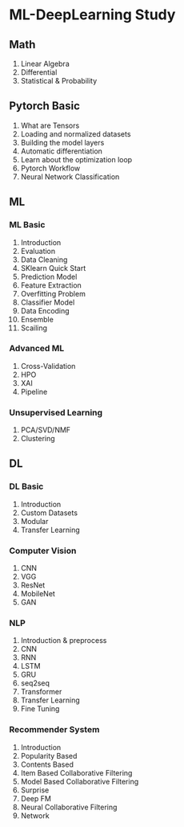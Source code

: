 # ML-DeepLearning Study

## Math
1. Linear Algebra
2. Differential
3. Statistical & Probability

## Pytorch Basic
1. What are Tensors
2. Loading and normalized datasets
3. Building the model layers
4. Automatic differentiation
5. Learn about the optimization loop
6. Pytorch Workflow
7. Neural Network Classification

## ML
### ML Basic
1. Introduction
2. Evaluation
3. Data Cleaning
4. SKlearn Quick Start
5. Prediction Model
6. Feature Extraction
7. Overfitting Problem
8. Classifier Model
9. Data Encoding
10. Ensemble
11. Scailing
### Advanced ML
1. Cross-Validation
2. HPO
3. XAI
4. Pipeline
### Unsupervised Learning
1. PCA/SVD/NMF
2. Clustering

## DL
### DL Basic
1. Introduction
2. Custom Datasets
3. Modular
4. Transfer Learning
### Computer Vision
1. CNN
2. VGG
3. ResNet
4. MobileNet
5. GAN
### NLP
1. Introduction & preprocess
2. CNN
3. RNN
4. LSTM
5. GRU
6. seq2seq
7. Transformer
8. Transfer Learning
9. Fine Tuning
### Recommender System
1. Introduction
2. Popularity Based
3. Contents Based
4. Item Based Collaborative Filtering
5. Model Based Collaborative Filtering
6. Surprise
7. Deep FM
8. Neural Collaborative Filtering
9. Network
    
